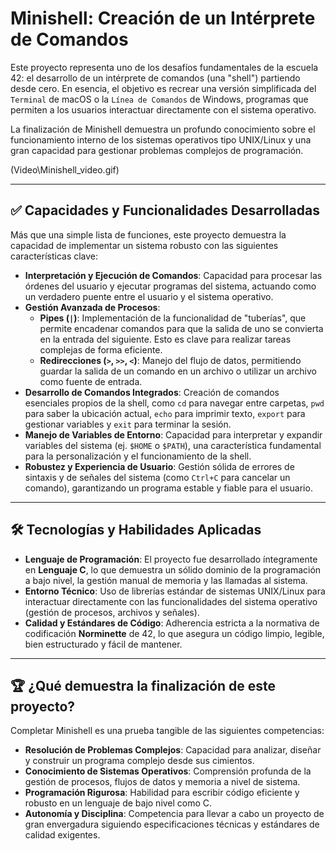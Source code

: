 # **Minishell: Creación de un Intérprete de Comandos**

Este proyecto representa uno de los desafíos fundamentales de la escuela 42: el desarrollo de un intérprete de comandos (una "shell") partiendo desde cero. En esencia, el objetivo es recrear una versión simplificada del `Terminal` de macOS o la `Línea de Comandos` de Windows, programas que permiten a los usuarios interactuar directamente con el sistema operativo.

La finalización de Minishell demuestra un profundo conocimiento sobre el funcionamiento interno de los sistemas operativos tipo UNIX/Linux y una gran capacidad para gestionar problemas complejos de programación.

(Video\Minishell_video.gif)

---

## **✅ Capacidades y Funcionalidades Desarrolladas**

Más que una simple lista de funciones, este proyecto demuestra la capacidad de implementar un sistema robusto con las siguientes características clave:

* **Interpretación y Ejecución de Comandos**: Capacidad para procesar las órdenes del usuario y ejecutar programas del sistema, actuando como un verdadero puente entre el usuario y el sistema operativo.
* **Gestión Avanzada de Procesos**:
    * **Pipes (`|`)**: Implementación de la funcionalidad de "tuberías", que permite encadenar comandos para que la salida de uno se convierta en la entrada del siguiente. Esto es clave para realizar tareas complejas de forma eficiente.
    * **Redirecciones (`>`, `>>`, `<`)**: Manejo del flujo de datos, permitiendo guardar la salida de un comando en un archivo o utilizar un archivo como fuente de entrada.
* **Desarrollo de Comandos Integrados**: Creación de comandos esenciales propios de la shell, como `cd` para navegar entre carpetas, `pwd` para saber la ubicación actual, `echo` para imprimir texto, `export` para gestionar variables y `exit` para terminar la sesión.
* **Manejo de Variables de Entorno**: Capacidad para interpretar y expandir variables del sistema (ej. `$HOME` o `$PATH`), una característica fundamental para la personalización y el funcionamiento de la shell.
* **Robustez y Experiencia de Usuario**: Gestión sólida de errores de sintaxis y de señales del sistema (como `Ctrl+C` para cancelar un comando), garantizando un programa estable y fiable para el usuario.

---

## **🛠️ Tecnologías y Habilidades Aplicadas**

* **Lenguaje de Programación**: El proyecto fue desarrollado íntegramente en **Lenguaje C**, lo que demuestra un sólido dominio de la programación a bajo nivel, la gestión manual de memoria y las llamadas al sistema.
* **Entorno Técnico**: Uso de librerías estándar de sistemas UNIX/Linux para interactuar directamente con las funcionalidades del sistema operativo (gestión de procesos, archivos y señales).
* **Calidad y Estándares de Código**: Adherencia estricta a la normativa de codificación **Norminette** de 42, lo que asegura un código limpio, legible, bien estructurado y fácil de mantener.

---

## **🏆 ¿Qué demuestra la finalización de este proyecto?**

Completar Minishell es una prueba tangible de las siguientes competencias:

* **Resolución de Problemas Complejos**: Capacidad para analizar, diseñar y construir un programa complejo desde sus cimientos.
* **Conocimiento de Sistemas Operativos**: Comprensión profunda de la gestión de procesos, flujos de datos y memoria a nivel de sistema.
* **Programación Rigurosa**: Habilidad para escribir código eficiente y robusto en un lenguaje de bajo nivel como C.
* **Autonomía y Disciplina**: Competencia para llevar a cabo un proyecto de gran envergadura siguiendo especificaciones técnicas y estándares de calidad exigentes.